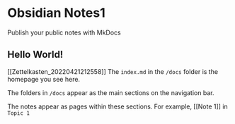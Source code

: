 # Obsidian Notes1

Publish your public notes with MkDocs

## Hello World!
[[Zettelkasten_20220421212558]]
The `index.md` in the `/docs` folder is the homepage you see here.

The folders in `/docs` appear as the main sections on the navigation bar.

The notes appear as pages within these sections. For example, [[Note 1]] in `Topic 1`
